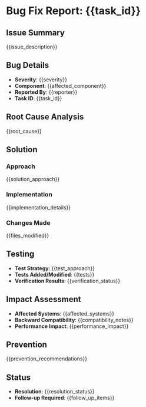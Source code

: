 # Bug Fix Report: {{task_id}}

## Issue Summary
{{issue_description}}

## Bug Details
- **Severity**: {{severity}}
- **Component**: {{affected_component}}
- **Reported By**: {{reporter}}
- **Task ID**: {{task_id}}

## Root Cause Analysis
{{root_cause}}

## Solution

### Approach
{{solution_approach}}

### Implementation
{{implementation_details}}

### Changes Made
{{files_modified}}

## Testing
- **Test Strategy**: {{test_approach}}
- **Tests Added/Modified**: {{tests}}
- **Verification Results**: {{verification_status}}

## Impact Assessment
- **Affected Systems**: {{affected_systems}}
- **Backward Compatibility**: {{compatibility_notes}}
- **Performance Impact**: {{performance_impact}}

## Prevention
{{prevention_recommendations}}

## Status
- **Resolution**: {{resolution_status}}
- **Follow-up Required**: {{follow_up_items}}